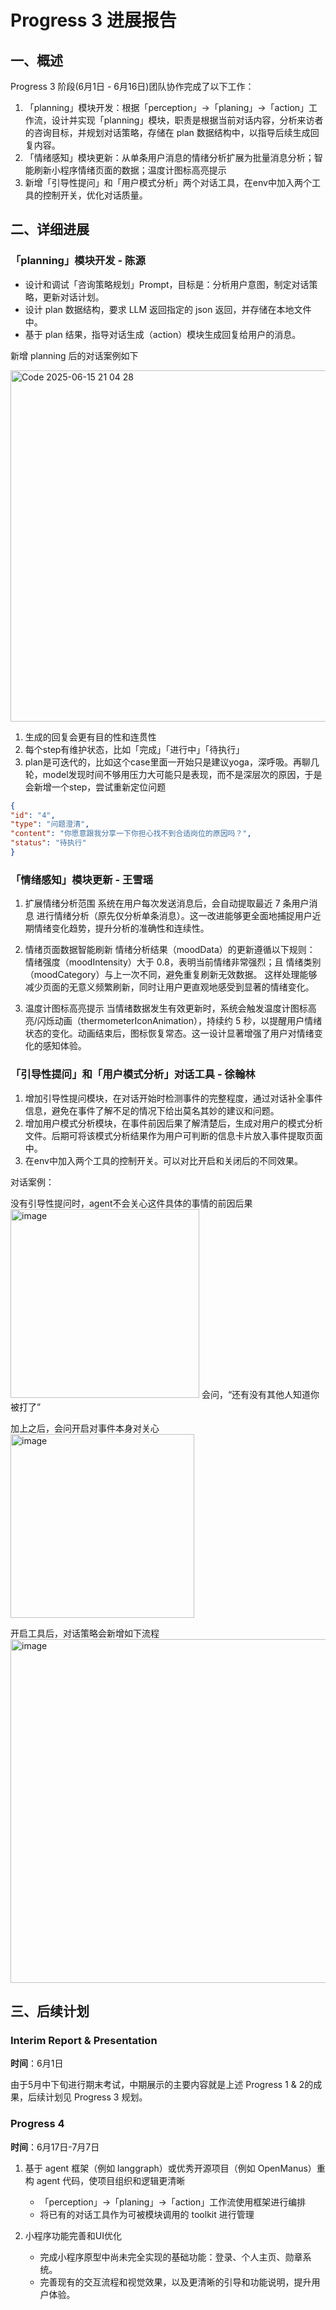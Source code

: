# Progress 3 进展报告

## 一、概述

Progress 3 阶段(6月1日 - 6月16日)团队协作完成了以下工作：

1. 「planning」模块开发：根据「perception」->「planing」->「action」工作流，设计并实现「planning」模块，职责是根据当前对话内容，分析来访者的咨询目标，并规划对话策略，存储在 plan 数据结构中，以指导后续生成回复内容。
2. 「情绪感知」模块更新：从单条用户消息的情绪分析扩展为批量消息分析；智能刷新小程序情绪页面的数据；温度计图标高亮提示
3. 新增「引导性提问」和「用户模式分析」两个对话工具，在env中加入两个工具的控制开关，优化对话质量。

## 二、详细进展

### 「planning」模块开发 - 陈源

- 设计和调试「咨询策略规划」Prompt，目标是：分析用户意图，制定对话策略，更新对话计划。
- 设计 plan 数据结构，要求 LLM 返回指定的 json 返回，并存储在本地文件中。
- 基于 plan 结果，指导对话生成（action）模块生成回复给用户的消息。

新增 planning 后的对话案例如下

<img width="562" alt="Code 2025-06-15 21 04 28" src="https://github.com/user-attachments/assets/0e1761e3-920a-4521-b5e5-89e09dbbb72b" />

1. 生成的回复会更有目的性和连贯性
2. 每个step有维护状态，比如「完成」「进行中」「待执行」
3. plan是可迭代的，比如这个case里面一开始只是建议yoga，深呼吸。再聊几轮，model发现时间不够用压力大可能只是表现，而不是深层次的原因，于是会新增一个step，尝试重新定位问题

```json
{
"id": "4",
"type": "问题澄清",
"content": "你愿意跟我分享一下你担心找不到合适岗位的原因吗？",
"status": "待执行"
}
```

### 「情绪感知」模块更新 - 王雪瑶

1. 扩展情绪分析范围
系统在用户每次发送消息后，会自动提取最近 7 条用户消息 进行情绪分析（原先仅分析单条消息）。这一改进能够更全面地捕捉用户近期情绪变化趋势，提升分析的准确性和连续性。

2. 情绪页面数据智能刷新
情绪分析结果（moodData）的更新遵循以下规则：
情绪强度（moodIntensity）大于 0.8，表明当前情绪非常强烈；且
情绪类别（moodCategory）与上一次不同，避免重复刷新无效数据。
这样处理能够减少页面的无意义频繁刷新，同时让用户更直观地感受到显著的情绪变化。

3. 温度计图标高亮提示
当情绪数据发生有效更新时，系统会触发温度计图标高亮/闪烁动画（thermometerIconAnimation），持续约 5 秒，以提醒用户情绪状态的变化。动画结束后，图标恢复常态。这一设计显著增强了用户对情绪变化的感知体验。

### 「引导性提问」和「用户模式分析」对话工具 - 徐翰林

1. 增加引导性提问模块，在对话开始时检测事件的完整程度，通过对话补全事件信息，避免在事件了解不足的情况下给出莫名其妙的建议和问题。
2. 增加用户模式分析模块，在事件前因后果了解清楚后，生成对用户的模式分析文件。后期可将该模式分析结果作为用户可判断的信息卡片放入事件提取页面中。
3. 在env中加入两个工具的控制开关。可以对比开启和关闭后的不同效果。

对话案例：

没有引导性提问时，agent不会关心这件具体的事情的前因后果
<img width="302" alt="image" src="https://github.com/user-attachments/assets/29ac0d61-8e4b-4621-903f-506337c14c8d" />
会问，“还有没有其他人知道你被打了”

加上之后，会问开启对事件本身对关心
<img width="294" alt="image" src="https://github.com/user-attachments/assets/d07e1ed9-d7d9-499f-881c-bc480b693b98" />

开启工具后，对话策略会新增如下流程
<img width="550" alt="image" src="https://github.com/user-attachments/assets/9acbf2b6-0a9d-46b3-b0e5-a87a4662fc45" />


## 三、后续计划

### Interim Report & Presentation

**时间**：6月1日

由于5月中下旬进行期末考试，中期展示的主要内容就是上述 Progress 1 & 2的成果，后续计划见 Progress 3 规划。

### Progress 4

**时间**：6月17日-7月7日

1. 基于 agent 框架（例如 langgraph）或优秀开源项目（例如 OpenManus）重构 agent 代码，使项目组织和逻辑更清晰
   - 「perception」->「planing」->「action」工作流使用框架进行编排
   - 将已有的对话工具作为可被模块调用的 toolkit 进行管理

2. 小程序功能完善和UI优化
   - 完成小程序原型中尚未完全实现的基础功能：登录、个人主页、勋章系统。
   - 完善现有的交互流程和视觉效果，以及更清晰的引导和功能说明，提升用户体验。
